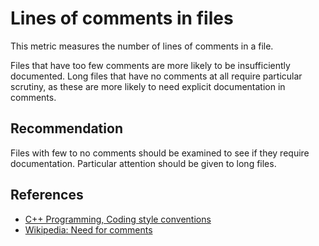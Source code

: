 # Lines of comments in files
This metric measures the number of lines of comments in a file.

Files that have too few comments are more likely to be insufficiently documented. Long files that have no comments at all require particular scrutiny, as these are more likely to need explicit documentation in comments.


## Recommendation
Files with few to no comments should be examined to see if they require documentation. Particular attention should be given to long files.


## References
* [C++ Programming, Coding style conventions](http://en.wikibooks.org/wiki/C%2B%2B_Programming/Programming_Languages/C%2B%2B/Code/Style_Conventions#Comments)
* [Wikipedia: Need for comments](http://en.wikipedia.org/wiki/Comment_%28computer_programming%29#Need_for_comments)
